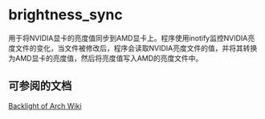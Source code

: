 # brightness_sync

用于将NVIDIA显卡的亮度值同步到AMD显卡上。程序使用inotify监控NVIDIA亮度文件的变化，当文件被修改后，程序会读取NVIDIA亮度文件的值，并将其转换为AMD显卡的亮度值，然后将亮度值写入AMD的亮度文件中。

## 可参阅的文档

[Backlight of Arch Wiki](https://wiki.archlinux.org/title/Backlight)